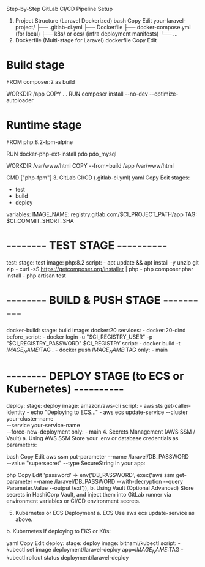 Step-by-Step GitLab CI/CD Pipeline Setup
1. Project Structure (Laravel Dockerized)
bash
Copy
Edit
your-laravel-project/
├── .gitlab-ci.yml
├── Dockerfile
├── docker-compose.yml (for local)
├── k8s/ or ecs/ (infra deployment manifests)
└── ...
 2. Dockerfile (Multi-stage for Laravel)
dockerfile
Copy
Edit
# Build stage
FROM composer:2 as build

WORKDIR /app
COPY . .
RUN composer install --no-dev --optimize-autoloader

# Runtime stage
FROM php:8.2-fpm-alpine

RUN docker-php-ext-install pdo pdo_mysql

WORKDIR /var/www/html
COPY --from=build /app /var/www/html

CMD ["php-fpm"]
3. GitLab CI/CD (.gitlab-ci.yml)
yaml
Copy
Edit
stages:
  - test
  - build
  - deploy

variables:
  IMAGE_NAME: registry.gitlab.com/$CI_PROJECT_PATH/app
  TAG: $CI_COMMIT_SHORT_SHA

# -------- TEST STAGE ----------
test:
  stage: test
  image: php:8.2
  script:
    - apt update && apt install -y unzip git zip
    - curl -sS https://getcomposer.org/installer | php
    - php composer.phar install
    - php artisan test

# -------- BUILD & PUSH STAGE ----------
docker-build:
  stage: build
  image: docker:20
  services:
    - docker:20-dind
  before_script:
    - docker login -u "$CI_REGISTRY_USER" -p "$CI_REGISTRY_PASSWORD" $CI_REGISTRY
  script:
    - docker build -t $IMAGE_NAME:$TAG .
    - docker push $IMAGE_NAME:$TAG
  only:
    - main

# -------- DEPLOY STAGE (to ECS or Kubernetes) ----------
deploy:
  stage: deploy
  image: amazon/aws-cli
  script:
    - aws sts get-caller-identity
    - echo "Deploying to ECS..."
    - aws ecs update-service --cluster your-cluster-name \
        --service your-service-name \
        --force-new-deployment
  only:
    - main
4. Secrets Management (AWS SSM / Vault)
a. Using AWS SSM
Store your .env or database credentials as parameters:

bash
Copy
Edit
aws ssm put-parameter --name /laravel/DB_PASSWORD \
  --value "supersecret" --type SecureString
In your app:

php
Copy
Edit
'password' => env('DB_PASSWORD', exec('aws ssm get-parameter --name /laravel/DB_PASSWORD --with-decryption --query Parameter.Value --output text')),
b. Using Vault (Optional Advanced)
Store secrets in HashiCorp Vault, and inject them into GitLab runner via environment variables or CI/CD environment secrets.

 5. Kubernetes or ECS Deployment
a. ECS
Use aws ecs update-service as above.

b. Kubernetes
If deploying to EKS or K8s:

yaml
Copy
Edit
deploy:
  stage: deploy
  image: bitnami/kubectl
  script:
    - kubectl set image deployment/laravel-deploy app=$IMAGE_NAME:$TAG
    - kubectl rollout status deployment/laravel-deploy
